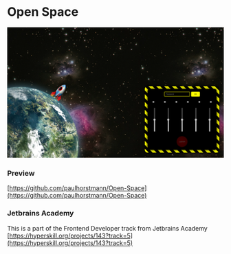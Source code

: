 # Open Space
![Screenshot](https://github.com/paulhorstmann/Open-Space/blob/master/screenshot.png?raw=true)
### Preview
[https://github.com/paulhorstmann/Open-Space](https://github.com/paulhorstmann/Open-Space)

### Jetbrains Academy
This is a part of the Frontend Developer track from Jetbrains Academy <br>
[https://hyperskill.org/projects/143?track=5](https://hyperskill.org/projects/143?track=5)
